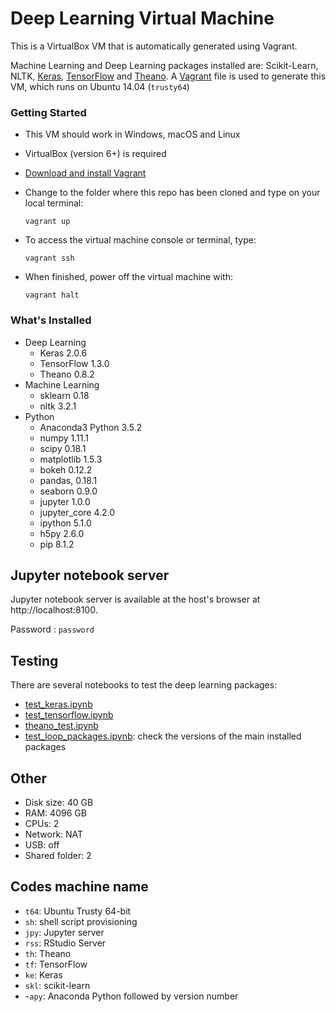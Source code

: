 Deep Learning Virtual Machine
===============================
This is a VirtualBox VM that is automatically generated using Vagrant.

Machine Learning and Deep Learning packages installed are: Scikit-Learn, NLTK, [Keras](https://keras.io/), [TensorFlow](https://www.tensorflow.org/) and [Theano](http://deeplearning.net/software/theano/). A [Vagrant](https://www.vagrantup.com/) file is used to generate this VM, which runs on Ubuntu 14.04 (`trusty64`)

### Getting Started

*   This VM should work in Windows, macOS and Linux

*   VirtualBox (version 6+) is required

*   [Download and install Vagrant](http://www.vagrantup.com/downloads.html) 

*   Change to the folder where this repo has been cloned and type on your local terminal:

    ```
    vagrant up
    ```

*   To access the virtual machine console or terminal, type:

    ```
    vagrant ssh
    ```

*   When finished, power off the virtual machine with:

    ```
    vagrant halt
    ```

    

### What's Installed

- Deep Learning
  - Keras 2.0.6
  - TensorFlow 1.3.0
  - Theano 0.8.2
- Machine Learning
    - sklearn 0.18
    - nltk 3.2.1
- Python
  - Anaconda3 Python 3.5.2
  - numpy 1.11.1
  - scipy 0.18.1
  - matplotlib 1.5.3
  - bokeh 0.12.2
  - pandas, 0.18.1
  - seaborn 0.9.0
  - jupyter 1.0.0
  - jupyter_core 4.2.0
  - ipython 5.1.0
  - h5py 2.6.0
  - pip 8.1.2



## Jupyter notebook server

Jupyter notebook server is available at the host's browser at http://localhost:8100. 

Password : `password`



## Testing

There are several notebooks to test the deep learning packages:

*   [test_keras.ipynb](http://127.0.0.1:8100/notebooks/test_keras.ipynb)
*   [test_tensorflow.ipynb](http://127.0.0.1:8100/notebooks/test_tensorflow.ipynb)
*   [theano_test.ipynb](http://127.0.0.1:8100/notebooks/theano_test.ipynb)
*   [test_loop_packages.ipynb](http://127.0.0.1:8100/notebooks/test_loop_packages.ipynb): check the versions of the main installed packages


## Other
* Disk size: 40 GB
* RAM: 4096 GB
* CPUs: 2
* Network: NAT
* USB: off
* Shared folder: 2


## Codes machine name

* `t64`: Ubuntu Trusty 64-bit
* `sh`: shell script provisioning
* `jpy`: Jupyter server
* `rss`: RStudio Server
* `th`: Theano
* `tf`: TensorFlow
* `ke`: Keras
* `skl`: scikit-learn
* -`apy`: Anaconda Python followed by version number
